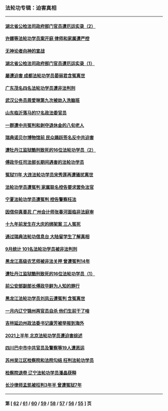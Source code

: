 ### 法轮功专辑：迫害真相
---
#### [湖北省公检法司政府部门官员遭厄运实录（2）](../../pages/nf4379/n13307275.md) 
#### [许娜等法轮功学员案开庭 律师和家属遭严控](../../pages/nf4379/n13307921.md) 
#### [无神论者向神的宣战](../../pages/nf4379/n13281535.md) 
#### [湖北省公检法司政府部门官员遭厄运实录（1）](../../pages/nf4379/n13302225.md) 
#### [屡遭迫害 成都法轮功学员晏丽君含冤离世](../../pages/nf4379/n13304194.md) 
#### [广东茂名四名法轮功学员遭非法判刑](../../pages/nf4379/n13302552.md) 
#### [武汉公务员周爱琳第九次被劫入洗脑班](../../pages/nf4379/n13301590.md) 
#### [山东临沂落马的17名政法委官员](../../pages/nf4379/n13299770.md) 
#### [一群遭中共冤判和剥夺退休金的八旬老人](../../pages/nf4379/n13299080.md) 
#### [瑞典诺贝尔博物馆前 民众踊跃签名反中共迫害](../../pages/nf4379/n13296860.md) 
#### [遭牡丹江监狱酷刑致死的16位法轮功学员（2）](../../pages/nf4379/n13295023.md) 
#### [傅政华任司法部长期间遇害的法轮功学员](../../pages/nf4379/n13288173.md) 
#### [冤狱11年 大连法轮功学员宋秀莲再遭骚扰离世](../../pages/nf4379/n13288840.md) 
#### [法轮功学员遭冤判 家属联名控告要求罢免法官](../../pages/nf4379/n13285601.md) 
#### [宁夏法轮功学员遭冤判 控告警察枉法](../../pages/nf4379/n13286925.md) 
#### [因信仰真善忍 广州会计师张春河面临非法庭审](../../pages/nf4379/n13283860.md) 
#### [十九年前发生在大庆的绑架案 三人冤死](../../pages/nf4379/n13284148.md) 
#### [通过瑞典法轮功信息台 大陆留学生了解真相](../../pages/nf4379/n13283471.md) 
#### [9月统计 101名法轮功学员被非法判刑](../../pages/nf4379/n13282958.md) 
#### [黑龙江高级农艺师被非法关押 曾遭冤判14年](../../pages/nf4379/n13281157.md) 
#### [遭牡丹江监狱酷刑致死的16位法轮功学员（1）](../../pages/nf4379/n13278476.md) 
#### [前公安部副部长傅政华鲜为人知的罪行](../../pages/nf4379/n13280381.md) 
#### [黑龙江法轮功学员刘凤云遭冤判 含冤离世](../../pages/nf4379/n13278109.md) 
#### [一月内辽宁锦州两官员自杀 他们生前干了啥](../../pages/nf4379/n13278649.md) 
#### [吉林延边州政法委书记康芳被举报到海外](../../pages/nf4379/n13274896.md) 
#### [2021上半年 北京法轮功学员遭迫害综述](../../pages/nf4379/n13274200.md) 
#### [四川巴中市中共官员及警察等19人遭恶运](../../pages/nf4379/n13272220.md) 
#### [苏州吴江区检察院和法院勾结 枉判法轮功学员](../../pages/nf4379/n13269731.md) 
#### [检察院退卷 辽宁法轮功学员潘晶获释](../../pages/nf4379/n13269553.md) 
#### [长沙律师孟凯被枉判3年半 曾遭冤狱7年](../../pages/nf4379/n13269049.md) 

---
#### 第 [ [62](./62.md) / [61](./61.md) / [60](./60.md) / [59](./59.md) / [58](./58.md) / [57](./57.md) / [56](./56.md) / [55](./55.md) ] 页
